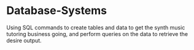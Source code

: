 # Database-Systems 

Using SQL commands to create tables and data to get the synth music tutoring business going, and perform queries on the data to retrieve the desire output. 
